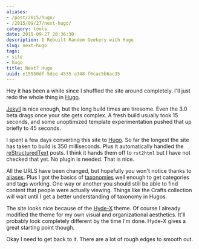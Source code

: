 ```yaml
---
aliases:
- /post/2015/hugo/
- /2015/09/27/next-hugo/
category: tools
date: 2015-09-27 20:36:30
description: I Rebuilt Random Geekery with Hugo
slug: next-hugo
tags:
- site
- hugo
title: Next? Hugo
uuid: e15550df-5dee-4535-a348-f6cac5b6ac35
---
```


Hey it has been a while since I shuffled the site around completely. I'll
just redo the whole thing in [Hugo][].

[Hugo]: http://gohugo.io/

<!--more-->

[Jekyll][] is nice enough, but the long build times are tiresome. Even the 3.0
beta drags once your site gets complex. A fresh build usually took 15 seconds,
and some unoptimized template experimentation pushed that up briefly to 45 seconds.

I spent a few days converting this site to [Hugo][]. So far the longest the site has taken to build is
350 milliseconds. Plus it automatically handled the [reStructuredText][] posts. I think it hands
them off to `rst2html` but I have not checked that yet. No plugin is needed. That is nice.

All the URLS have been changed, but hopefully you won't notice thanks to [aliases][].
Plus I got the basics of [taxonomies][] well enough to get categories and tags working.
One way or another you should still be able to find content that people were actually
viewing. Things like the Crafts collection will wait until I get a better understanding
of taxonomy in Hugos.

The site looks nice because of the [Hyde-X][] theme. Of course I already modified
the theme for my own visual and organizational aesthetics. It'll probably look completely different by the time I'm done.
Hyde-X gives a great starting point though.

Okay I need to get back to it. There are a lot of rough edges to smooth out.

[Jekyll]: http://jekyllrb.com
[reStructuredText]: http://docutils.sourceforge.net/rst.html
[aliases]: http://gohugo.io/extras/aliases/
[taxonomies]: http://gohugo.io/taxonomies/overview/
[Hyde-X]: https://github.com/zyro/hyde-x